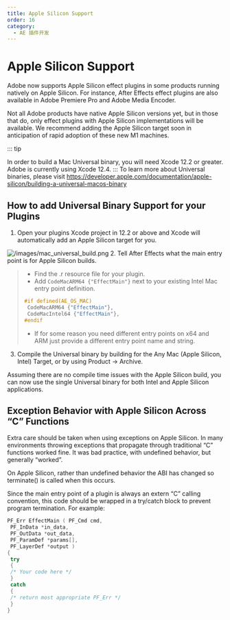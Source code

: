 ```yaml
---
title: Apple Silicon Support
order: 16
category:
  - AE 插件开发
---
```


# Apple Silicon Support

Adobe now supports Apple Silicon effect plugins in some products running natively on Apple Silicon. For instance, After Effects effect plugins are also available in Adobe Premiere Pro and Adobe Media Encoder.

Not all Adobe products have native Apple Silicon versions yet, but in those that do, only effect plugins with Apple Silicon implementations will be available. We recommend adding the Apple Silicon target soon in anticipation of rapid adoption of these new M1 machines.

::: tip

In order to build a Mac Universal binary, you will need Xcode 12.2 or greater. Adobe is currently using Xcode 12.4.
:::
To learn more about Universal binaries, please visit <https://developer.apple.com/documentation/apple-silicon/building-a-universal-macos-binary>

## How to add Universal Binary Support for your Plugins

1. Open your plugins Xcode project in 12.2 or above and Xcode will automatically add an Apple Silicon target for you.

![/images/mac_universal_build.png](/images/mac_universal_build.png) 2. Tell After Effects what the main entry point is for Apple Silicon builds.

> - Find the .r resource file for your plugin.
> - Add `CodeMacARM64 {"EffectMain"}` next to your existing Intel Mac entry point definition.
>
> ```cpp
> #if defined(AE_OS_MAC)
>  CodeMacARM64 {"EffectMain"},
>  CodeMacIntel64 {"EffectMain"},
> #endif
>
> ```
>
> - If for some reason you need different entry points on x64 and ARM just provide a different entry point name and string.

3. Compile the Universal binary by building for the Any Mac (Apple Silicon, Intel) Target, or by using Product -> Archive.

Assuming there are no compile time issues with the Apple Silicon build, you can now use the single Universal binary for both Intel and Apple Silicon applications.

## Exception Behavior with Apple Silicon Across “C” Functions

Extra care should be taken when using exceptions on Apple Silicon. In many environments throwing exceptions that propagate through traditional “C” functions worked fine. It was bad practice, with undefined behavior, but generally “worked”.

On Apple Silicon, rather than undefined behavior the ABI has changed so terminate() is called when this occurs.

Since the main entry point of a plugin is always an extern “C” calling convention, this code should be wrapped in a try/catch block to prevent program termination. For example:

```cpp
PF_Err EffectMain ( PF_Cmd cmd,
 PF_InData *in_data,
 PF_OutData *out_data,
 PF_ParamDef *params[],
 PF_LayerDef *output )
{
 try
 {
 /* Your code here */
 }
 catch
 {
 /* return most appropriate PF_Err */
 }
}

```
